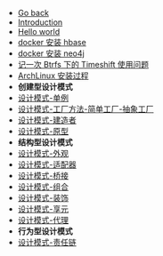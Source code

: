 - [Go back](../README.md)
- [Introduction](README.md)
- [Hello world](hello-world.md)
- [docker 安装 hbase](2022-05-docker-%E5%AE%89%E8%A3%85-hbase.md)
- [docker 安装 neo4j](2022-05-docker-%E5%AE%89%E8%A3%85-neo4j.md)
- [记一次 Btrfs 下的 Timeshift 使用问题](2022-05-%E8%AE%B0%E4%B8%80%E6%AC%A1-Btrfs-%E4%B8%8B%E7%9A%84-Timeshift-%E4%BD%BF%E7%94%A8%E9%97%AE%E9%A2%98.md)
- [ArchLinux 安装过程](2022-06-archlinux-install.md)
- **创建型设计模式**
- [设计模式-单例](2022-06-%E8%AE%BE%E8%AE%A1%E6%A8%A1%E5%BC%8F-%E5%8D%95%E4%BE%8B.md)
- [设计模式-工厂方法-简单工厂-抽象工厂](2022-06-%E8%AE%BE%E8%AE%A1%E6%A8%A1%E5%BC%8F-%E5%B7%A5%E5%8E%82%E6%96%B9%E6%B3%95-%E7%AE%80%E5%8D%95%E5%B7%A5%E5%8E%82-%E6%8A%BD%E8%B1%A1%E5%B7%A5%E5%8E%82.md)
- [设计模式-建造者](2022-06-%E8%AE%BE%E8%AE%A1%E6%A8%A1%E5%BC%8F-%E5%BB%BA%E9%80%A0%E8%80%85.md)
- [设计模式-原型](2022-06-%E8%AE%BE%E8%AE%A1%E6%A8%A1%E5%BC%8F-%E5%8E%9F%E5%9E%8B.md)
- **结构型设计模式**
- [设计模式-外观](2022-06-%E8%AE%BE%E8%AE%A1%E6%A8%A1%E5%BC%8F-%E5%A4%96%E8%A7%82.md)
- [设计模式-适配器](2022-06-%E8%AE%BE%E8%AE%A1%E6%A8%A1%E5%BC%8F-%E9%80%82%E9%85%8D%E5%99%A8.md)
- [设计模式-桥接](2022-06-%E8%AE%BE%E8%AE%A1%E6%A8%A1%E5%BC%8F-%E6%A1%A5%E6%8E%A5.md)
- [设计模式-组合](2022-06-%E8%AE%BE%E8%AE%A1%E6%A8%A1%E5%BC%8F-%E7%BB%84%E5%90%88.md)
- [设计模式-装饰](2022-06-%E8%AE%BE%E8%AE%A1%E6%A8%A1%E5%BC%8F-%E8%A3%85%E9%A5%B0.md)
- [设计模式-享元](2022-06-%E8%AE%BE%E8%AE%A1%E6%A8%A1%E5%BC%8F-%E4%BA%AB%E5%85%83.md)
- [设计模式-代理](2022-06-%E8%AE%BE%E8%AE%A1%E6%A8%A1%E5%BC%8F-%E4%BB%A3%E7%90%86.md)
- **行为型设计模式**
- [设计模式-责任链](2022-06-%E8%AE%BE%E8%AE%A1%E6%A8%A1%E5%BC%8F-%E8%B4%A3%E4%BB%BB%E9%93%BE.md)